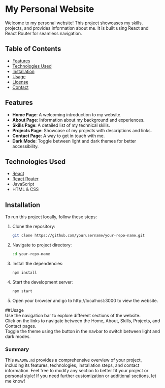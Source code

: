 # My Personal Website

Welcome to my personal website! This project showcases my skills, projects, and provides information about me. It is built using React and React Router for seamless navigation.

## Table of Contents

- [Features](#features)
- [Technologies Used](#technologies-used)
- [Installation](#installation)
- [Usage](#usage)
- [License](#license)
- [Contact](#contact)

## Features

- **Home Page**: A welcoming introduction to my website.
- **About Page**: Information about my background and experiences.
- **Skills Page**: A detailed list of my technical skills.
- **Projects Page**: Showcase of my projects with descriptions and links.
- **Contact Page**: A way to get in touch with me.
- **Dark Mode**: Toggle between light and dark themes for better accessibility.

## Technologies Used

- [React](https://reactjs.org/)
- [React Router](https://reactrouter.com/)
- JavaScript
- HTML & CSS

## Installation

To run this project locally, follow these steps:

1. Clone the repository:
   ```bash
   git clone https://github.com/yourusername/your-repo-name.git
   ```
2. Navigate to project directory:
   ```bash
   cd your-repo-name
   ```
3. Install the dependencies:
   ```bash
   npm install
   ```
4. Start the development server:
   ```bash
   npm start
   ```
5. Open your browser and go to http://localhost:3000 to view the website.

##Usage  
Use the navigation bar to explore different sections of the website.  
Click on the links to navigate between the Home, About, Skills, Projects, and Contact pages.  
Toggle the theme using the button in the navbar to switch between light and dark modes.  


### Summary

This `README.md` provides a comprehensive overview of your project, including its features, technologies, installation steps, and contact information. Feel free to modify any section to better fit your project or personal style! If you need further customization or additional sections, let me know!
